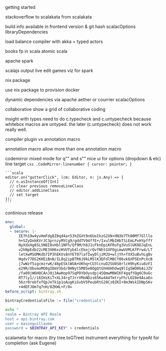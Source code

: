 getting started

stackoverflow
  to scalakata
  from scalakata

build info available in frontend
  version & git hash
  scalacOptions
  libraryDependencies

load balance compiler with akka + typed actors

books
  fp in scala
  atomic scala

apache spark

scalajs output
  live edit games
  viz for spark

nix package

use nix package to provision docker

dynamic dependencies
  via apache aether or courrier
  scalacOptions

collaborative
  show a grid of collaborative coding

insight with types
  need to do c.typecheck and c.untypecheck because whitebox macros are untyped.
  the later (c.untypecheck) does not work really well.

compiler plugin vs annotation macro

annotation macro
  allow more than one annotation macro

codemirror 
  mixed mode for q"" and s""
  nice ui for options (dropdown & etc)
  line target
    ```css
    .CodeMirror-linenumber {
      cursor: pointer;
    }
    ```

    ```scala
    editor.on("gutterClick", (cm: Editor, n: js.Any) => {
      // n.asInstanceOf[Int]
      // clear previous removeLineClass
      // editor.addLineClass
      // set target
    });
    ```

continious release
  ```yaml
  env: 
    global: 
    - secure: |-
        IE7h19w4yvHmFdg8Z8qd4a+53hZGXt9n6UoIkzG2XN+HN3b7Th00Mf7Glllo
        h+SZyDnkKVrJC3prnzyMYCg9/gddTV94ffE+/IxulMbIHbTSiEmLPxHYpffY
        NyXdxHg8SLSN8I8vHbl1NFh/Qf9M/h8J1cFknDpiKFRoFg3VuSlUKODJqEnL
        v2hNpEdb22cME3XH6xzHVUTyb4lcEkejrQvfNhtGXFOgimwUVMLKfPrw4/LT
        letXwMSOMKdb7IP3hEKVs8nYET07lafIwyDljzMJU+wljYh+fXX5uBvhLgBv
        Hqdv77DS2KHEiBnN/IL8q2ipBTR6J9kLM5lK3DFdlM8CY86vk6XP5EnPcXcB
        j7wWzf5igcmzrwK/46pESklWUA+UKhq+CU3lcnuD2SU8S0rlcH9hyKiu8zFI
        e29R/ObvmoMO0gIDmV3bd/0HNyt5M05e0OgQtGhHUHhOwq9lIg5WO0bAiJZV
        /fa09jW6H8CAnJ0j3AwHop97SqPDYbOyvdpj4SQmwM0WIKF4gqfYQg6C0uGc
        RT7ly1//16IHiKiT+XL34rgTJrrVMoNDzs65Kw4A4TmtryFh/LO28e9AsaEn
        56zr0rebfxfQpJeTk1p1oAugKiGvbV5PeubRtG20Cz0ZKI+8m3WskIDNpSKv
        +4dEFJOm7q7nH/8ZKWL+F/0=
  before_script: bintray.sh
  ```

  ```scala
  bintrayCredentialsFile := file("credentials")
  ```

  ```bash
  echo "
  realm = Bintray API Realm
  host = api.bintray.com
  user = masseguillaume
  password = $BINTRAY_API_KEY" > credentials
  ```
 
scalameta
  for macro (try tree.toGTree)
  instrument everything
  for typeAt
  for completion (ask Eugene)